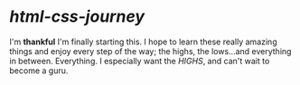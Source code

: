 # *html-css-journey*
I'm **thankful** I'm finally starting this. I hope to learn these really amazing things and enjoy every step of the way; the highs, the lows...and everything in between. Everything. I especially want the *HIGHS*, and can't wait to become a guru. 
